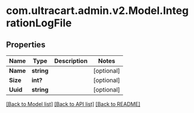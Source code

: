# com.ultracart.admin.v2.Model.IntegrationLogFile
## Properties

Name | Type | Description | Notes
------------ | ------------- | ------------- | -------------
**Name** | **string** |  | [optional] 
**Size** | **int?** |  | [optional] 
**Uuid** | **string** |  | [optional] 


[[Back to Model list]](../README.md#documentation-for-models) [[Back to API list]](../README.md#documentation-for-api-endpoints) [[Back to README]](../README.md)

